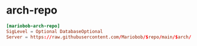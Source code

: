# arch-repo


```conf
[mariobob-arch-repo]
SigLevel = Optional DatabaseOptional
Server = https://raw.githubusercontent.com/Mariobob/$repo/main/$arch/
```
